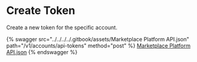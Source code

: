 # Create Token

Create a new token for the specific account.

{% swagger src="../../../../.gitbook/assets/Marketplace Platform API.json" path="/v1/accounts/api-tokens" method="post" %}
[Marketplace Platform API.json](<../../../../.gitbook/assets/Marketplace Platform API.json>)
{% endswagger %}
